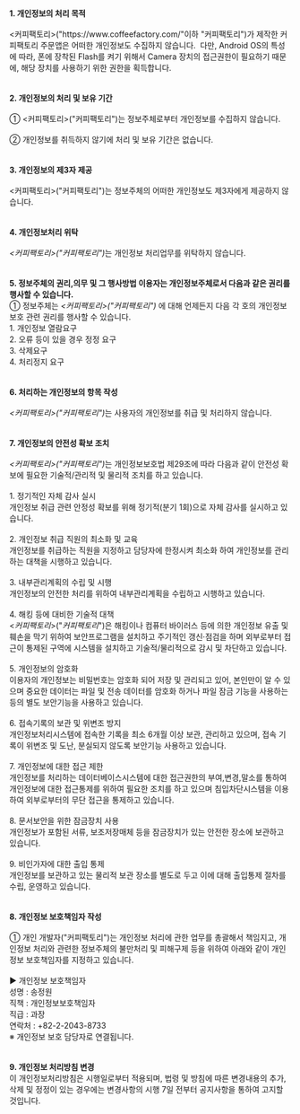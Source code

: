 <div class="post-body entry-content" id="post-body-6282199747874689426" itemprop="description articleBody">
<strong>1. 개인정보의 처리 목적</strong><br>
<br>
&lt;커피팩토리&gt;("https://www.coffeefactory.com/"이하 "커피팩토리")가 제작한 커피팩토리 주문앱은 어떠한 개인정보도 수집하지 않습니다. &nbsp;다만, Android OS의 특성에 따라, 폰에 장착된 Flash를 켜기 위해서 Camera 장치의 접근권한이 필요하기 때문에, 해당 장치를 사용하기 위한 권한을 획득합니다.<br>
<br>
<br>
<strong>2. 개인정보의 처리 및 보유 기간</strong><br>
<br>
① &lt;커피팩토리&gt;("커피팩토리")는 정보주체로부터 개인정보를 수집하지 않습니다.<br>
<br>
② 개인정보를 취득하지 않기에 처리 및 보유 기간은 없습니다.<br>
<br>
<br>
<strong>3. 개인정보의 제3자 제공</strong><br>
<br>
&lt;커피팩토리&gt;("커피팩토리")는 정보주체의 어떠한 개인정보도 제3자에게 제공하지 않습니다.<br>
<br>
<br>
<div class="lh6 bs4">
<strong>4. 개인정보처리 위탁</strong><br>
<br>
<em class="emphasis">&lt;커피팩토리&gt;("커피팩토리")</em>는 개인정보 처리업무를 위탁하지 않습니다.</div>
<br>
<br>
<div class="lh6 bs4">
<strong>5. 정보주체의 권리,의무 및 그 행사방법 이용자는 개인정보주체로서 다음과 같은 권리를 행사할 수 있습니다.</strong></div>
<div class="ls2">
① 정보주체는&nbsp;<em class="emphasis">&lt;커피팩토리&gt;("커피팩토리")</em>&nbsp;에 대해 언제든지 다음 각 호의 개인정보 보호 관련 권리를 행사할 수 있습니다.<br>
1. 개인정보 열람요구<br>
2. 오류 등이 있을 경우 정정 요구<br>
3. 삭제요구<br>
4. 처리정지 요구</div>
<br>
<br>
<div class="lh6 bs4">
<strong>6. 처리하는 개인정보의 항목 작성&nbsp;</strong><br>
<br>
<em class="emphasis">&lt;커피팩토리&gt;("커피팩토리")</em>는&nbsp;사용자의 개인정보를 취급 및 처리하지 않습니다.</div>
<br>
<br>
<div class="lh6 bs4">
<strong>7. 개인정보의 안전성 확보 조치</strong><br>
<br>
<em class="emphasis">&lt;커피팩토리&gt;("커피팩토리")</em>는 개인정보보호법 제29조에 따라 다음과 같이 안전성 확보에 필요한 기술적/관리적 및 물리적 조치를 하고 있습니다.<br>
<br>
<div class="ls2">
1. 정기적인 자체 감사 실시<br>
개인정보 취급 관련 안정성 확보를 위해 정기적(분기 1회)으로 자체 감사를 실시하고 있습니다.<br>
<br>
2. 개인정보 취급 직원의 최소화 및 교육<br>
개인정보를 취급하는 직원을 지정하고 담당자에 한정시켜 최소화 하여 개인정보를 관리하는 대책을 시행하고 있습니다.<br>
<br>
3. 내부관리계획의 수립 및 시행<br>
개인정보의 안전한 처리를 위하여 내부관리계획을 수립하고 시행하고 있습니다.<br>
<br>
4. 해킹 등에 대비한 기술적 대책<br>
&lt;<em class="emphasis">커피팩토리</em>&gt;("<em class="emphasis">커피팩토리</em>")은 해킹이나 컴퓨터 바이러스 등에 의한 개인정보 유출 및 훼손을 막기 위하여 보안프로그램을 설치하고 주기적인 갱신·점검을 하며 외부로부터 접근이 통제된 구역에 시스템을 설치하고 기술적/물리적으로 감시 및 차단하고 있습니다.<br>
<br>
5. 개인정보의 암호화<br>
이용자의 개인정보는 비밀번호는 암호화 되어 저장 및 관리되고 있어, 본인만이 알 수 있으며 중요한 데이터는 파일 및 전송 데이터를 암호화 하거나 파일 잠금 기능을 사용하는 등의 별도 보안기능을 사용하고 있습니다.<br>
<br>
6. 접속기록의 보관 및 위변조 방지<br>
개인정보처리시스템에 접속한 기록을 최소 6개월 이상 보관, 관리하고 있으며, 접속 기록이 위변조 및 도난, 분실되지 않도록 보안기능 사용하고 있습니다.<br>
<br>
7. 개인정보에 대한 접근 제한<br>
개인정보를 처리하는 데이터베이스시스템에 대한 접근권한의 부여,변경,말소를 통하여 개인정보에 대한 접근통제를 위하여 필요한 조치를 하고 있으며 침입차단시스템을 이용하여 외부로부터의 무단 접근을 통제하고 있습니다.<br>
<br>
8. 문서보안을 위한 잠금장치 사용<br>
개인정보가 포함된 서류, 보조저장매체 등을 잠금장치가 있는 안전한 장소에 보관하고 있습니다.<br>
<br>
9. 비인가자에 대한 출입 통제<br>
개인정보를 보관하고 있는 물리적 보관 장소를 별도로 두고 이에 대해 출입통제 절차를 수립, 운영하고 있습니다.</div>
<br>
<br>
<div class="lh6 bs4">
<strong>8. 개인정보 보호책임자 작성</strong></div>
<br>
① 개인 개발자("커피팩토리")는 개인정보 처리에 관한 업무를 총괄해서 책임지고, 개인정보 처리와 관련한 정보주체의 불만처리 및 피해구제 등을 위하여 아래와 같이 개인정보 보호책임자를 지정하고 있습니다.<br>
<div class="ls2">
<br>
▶ 개인정보 보호책임자<br>
성명 : 송정원<br>
직책 : 개인정보보호책임자<br>
직급 : 과장<br>
연락처 : +82-2-2043-8733<br>
※ 개인정보 보호 담당자로 연결됩니다.</div>
<br>
<br>
<div class="lh6 bs4">
<strong>9. 개인정보 처리방침 변경</strong></div>
이 개인정보처리방침은 시행일로부터 적용되며, 법령 및 방침에 따른 변경내용의 추가, 삭제 및 정정이 있는 경우에는 변경사항의 시행 7일 전부터 공지사항을 통하여 고지할 것입니다.
<div style="clear: both;"></div>
</div>